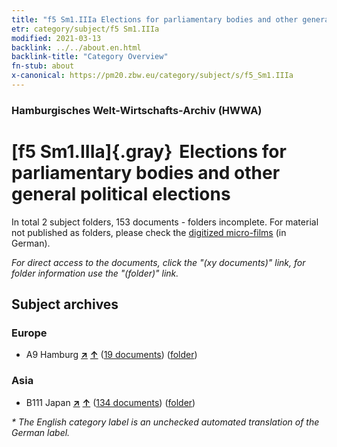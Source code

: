 ```yaml
---
title: "f5 Sm1.IIIa Elections for parliamentary bodies and other general political elections"
etr: category/subject/f5 Sm1.IIIa
modified: 2021-03-13
backlink: ../../about.en.html
backlink-title: "Category Overview"
fn-stub: about
x-canonical: https://pm20.zbw.eu/category/subject/s/f5_Sm1.IIIa
---
```


### Hamburgisches Welt-Wirtschafts-Archiv (HWWA)
# [f5 Sm1.IIIa]{.gray}&#8201; Elections for parliamentary bodies and other general political elections&#160; 





In total 2 subject folders, 153 documents - folders incomplete.
For material not published as folders, please check the [digitized micro-films](/film/h1_sh.de.html) (in German).

_For direct access to the documents, click the "(xy documents)" link, for folder information use the "(folder)" link._

## Subject archives



### Europe

- A9 Hamburg [**&nearr;**](../../../geo/i/140905/about.en.html "Hamburg (all folders)") [**&uarr;**](../../../geo/about.en.html#A9 "Country category system") (<a href="https://pm20.zbw.eu/dfgview/sh/140905,144398" title="about: Hamburg : Elections for parliamentary bodies and other general political elections" target="_blank">19 documents</a>) ([folder](../../../../folder/sh/1409xx/140905/1443xx/144398/about.en.html))

### Asia

- B111 Japan [**&nearr;**](../../../geo/i/141272/about.en.html "Japan (all folders)") [**&uarr;**](../../../geo/about.en.html#B111 "Country category system") (<a href="https://pm20.zbw.eu/dfgview/sh/141272,144398" title="about: Japan : Elections for parliamentary bodies and other general political elections" target="_blank">134 documents</a>) ([folder](../../../../folder/sh/1412xx/141272/1443xx/144398/about.en.html))


_* The English category label is an unchecked automated translation of the German label._

